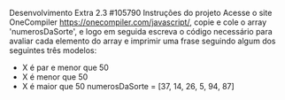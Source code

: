 Desenvolvimento Extra 2.3 #105790
Instruções do projeto
Acesse o site OneCompiler https://onecompiler.com/javascript/, copie e cole o array 'numerosDaSorte', e logo em seguida escreva o código necessário para avaliar cada elemento do array e imprimir uma frase seguindo algum dos seguintes três modelos:
- X é par e menor que 50
- X é menor que 50
- X é maior que 50
numerosDaSorte = [37, 14, 26, 5, 94, 87]